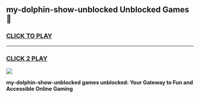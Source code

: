 
## my-dolphin-show-unblocked Unblocked Games👋
<h3>
<a href="https://news.freeplayer.one?title=my-dolphin-show-unblocked&ref=16F">CLICK TO PLAY</a></h3>
<hr>

<h3>
<a href="https://news.freeplayer.one?title=my-dolphin-show-unblocked&ref=16F">CLICK 2 PLAY</a>
  
</h3>

<a href="https://news.freeplayer.one?title=my-dolphin-show-unblocked&ref=16F/"><img src="https://clearcache.store/games.png"></a>


**my-dolphin-show-unblocked games unblocked: Your Gateway to Fun and Accessible Online Gaming**
